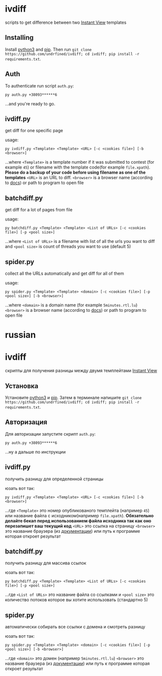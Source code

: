 # ivdiff

scripts to get difference between two [Instant View](https://instantview.telegram.org) templates

## Installing

Install [python3](https://www.python.org/downloads/) and [pip](https://pypi.org/project/pip/).
Then run `git clone https://github.com/undrfined/ivdiff; cd ivdiff; pip install -r requirements.txt`.

## Auth

To authenticate run script `auth.py`:

```
py auth.py +38093******6
```
...and you're ready to go.

## ivdiff.py

get diff for one specific page

usage:

```
py ivdiff.py <Template> <Template> <URL> [-c <cookies file>] [-b <browser>]
```

...where `<Template>` is a template number if it was submitted to contest (for example `45`) or filename with the template code(for example `file.xpath`). **Please do a backup of your code before using filename as one of the templates**
`<URL>` is an URL to diff.
`<browser>` is a browser name (according to [docs](https://docs.python.org/3/library/webbrowser.html)) or path to program to open file

## batchdiff.py

get diff for a lot of pages from file

usage:

```
py batchdiff.py <Template> <Template> <List of URLs> [-c <cookies file>] [-p <pool size>]
```

...where `<List of URLs>` is a filename with list of all the urls you want to diff and `<pool size>` is count of threads you want to use (default 5)

## spider.py

collect all the URLs automatically and get diff for all of them

usage:

```
py spider.py <Template> <Template> <domain> [-c <cookies file>] [-p <pool size>] [-b <browser>]
```

...where `<domain>` is a domain name (for example `5minutes.rtl.lu`)
`<browser>` is a browser name (according to [docs](https://docs.python.org/3/library/webbrowser.html)) or path to program to open file

# russian

# ivdiff

скрипты для получения разницы между двумя темплейтами [Instant View](https://instantview.telegram.org)

## Установка

Установите [python3](https://www.python.org/downloads/) и [pip](https://pypi.org/project/pip/).
Затем в терминале напишите `git clone https://github.com/undrfined/ivdiff; cd ivdiff; pip install -r requirements.txt`.

## Авторизация

Для авторизации запустите скрипт `auth.py`:

```
py auth.py +38093******6
```
...ну а дальше по инструкции

## ivdiff.py

получить разницу для определенной страницы

юзать вот так:

```
py ivdiff.py <Template> <Template> <URL> [-c <cookies file>] [-b <browser>]
```

...где `<Template>` это номер опубликованого темплейта (например `45`) или название файла с исходником(например `file.xpath`). **Обязательно делайте бекап перед использованием файла исходника так как оно перезапишет ваш текущий код**
`<URL>` это ссылка на страницу
`<browser>` это название браузера (из [документации](https://docs.python.org/3/library/webbrowser.html)) или путь к программе которая откроет результат

## batchdiff.py

получить разницу для массива ссылок

юзать вот так:

```
py batchdiff.py <Template> <Template> <List of URLs> [-c <cookies file>] [-p <pool size>]
```

...где `<List of URLs>` это название файла со ссылками и `<pool size>` это количество потоков которое вы хотите использовать (стандартно 5)

## spider.py

автоматически собирать все ссылки с домена и смотреть разницу

юзать вот так:

```
py spider.py <Template> <Template> <domain> [-c <cookies file>] [-p <pool size>] [-b <browser>]
```

...где `<domain>` это домен (например `5minutes.rtl.lu`)
`<browser>` это название браузера (из [документации](https://docs.python.org/3/library/webbrowser.html)) или путь к программе которая откроет результат
